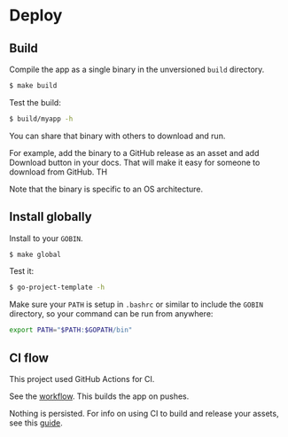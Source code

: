 # Deploy


## Build

Compile the app as a single binary in the unversioned `build` directory.

```sh
$ make build
```

Test the build:

```sh
$ build/myapp -h
```

You can share that binary with others to download and run.

For example, add the binary to a GitHub release as an asset and add Download button in your docs. That will make it easy for someone to download from GitHub. TH

Note that the binary is specific to an OS architecture.


## Install globally

Install to your `GOBIN`.

```sh
$ make global
```

Test it:

```sh
$ go-project-template -h
```

Make sure your `PATH` is setup in `.bashrc` or similar to include the `GOBIN` directory, so your command can be run from anywhere:

```sh
export PATH="$PATH:$GOPATH/bin"
```

## CI flow

This project used GitHub Actions for CI.

See the [workflow](/.github/workflows/main.yml). This builds the app on pushes.

Nothing is persisted. For info on using CI to build and release your assets, see this [guide](https://michaelcurrin.github.io/code-cookbook/recipes/ci-cd/github-actions/workflows/go/).
